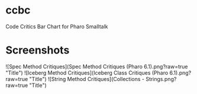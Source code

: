 # ccbc
Code Critics Bar Chart for Pharo Smalltalk

# Screenshots

![Spec Method Critiques](Spec Method Critiques (Pharo 6.1).png?raw=true "Title")
![Iceberg  Method Critiques](Iceberg Class Critiques (Pharo 6.1).png?raw=true "Title")
![String Method Critiques](Collections - Strings.png?raw=true "Title")
